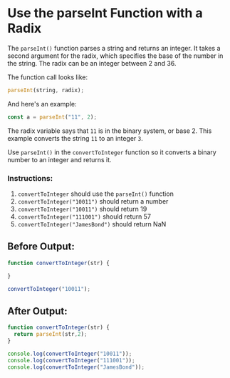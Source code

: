 # Use the parseInt Function with a Radix

The `parseInt()` function parses a string and returns an integer. It takes a second argument for the radix, which specifies the base of the number in the string. The radix can be an integer between 2 and 36.

The function call looks like:

```javascript
parseInt(string, radix);
```
And here's an example:

```javascript
const a = parseInt("11", 2);
```

The radix variable says that `11` is in the binary system, or base 2. This example converts the string `11` to an integer `3`.

Use `parseInt()` in the `convertToInteger` function so it converts a binary number to an integer and returns it.

### Instructions:
1. `convertToInteger` should use the `parseInt()` function
2. `convertToInteger("10011")` should return a number
3. `convertToInteger("10011")` should return 19
4. `convertToInteger("111001")` should return 57
5. `convertToInteger("JamesBond")` should return NaN

## Before Output:
```javascript
function convertToInteger(str) {

}

convertToInteger("10011");
```

## After Output:
```javascript
function convertToInteger(str) {
  return parseInt(str,2);
}

console.log(convertToInteger("10011"));
console.log(convertToInteger("111001"));
console.log(convertToInteger("JamesBond"));
```